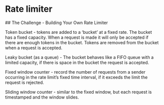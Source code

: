 # Rate limiter

## The Challenge - Building Your Own Rate Limiter

Token bucket - tokens are added to a ‘bucket’ at a fixed rate. The bucket has a fixed capacity. When a request is made it will only be accepted if there are enough tokens in the bucket. Tokens are removed from the bucket when a request is accepted.

Leaky bucket (as a queue) - The bucket behaves like a FIFO queue with a limited capacity, if there is space in the bucket the request is accepted.

Fixed window counter - record the number of requests from a sender occurring in the rate limit’s fixed time interval, if it exceeds the limit the request is rejected.

Sliding window counter - similar to the fixed window, but each request is timestamped and the window slides.